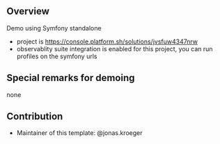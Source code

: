 ## Overview

Demo using Symfony standalone

- project is https://console.platform.sh/solutions/jvsfuw4347nrw
- observablity suite integration is enabled for this project, you can run profiles on the symfony urls

## Special remarks for demoing

none

## Contribution
- Maintainer of this template: @jonas.kroeger
